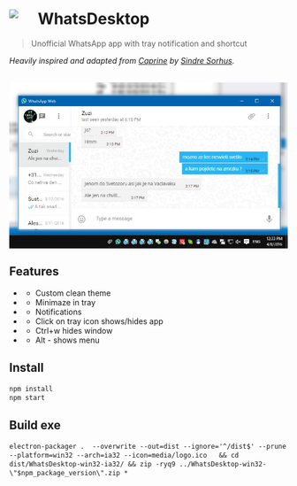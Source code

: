# <img src="media/logo.png" width="45" align="left">&nbsp;WhatsDesktop

> Unofficial WhatsApp app with tray notification and shortcut

*Heavily inspired and adapted from [Caprine](https://github.com/sindresorhus/caprine) by [Sindre Sorhus](https://github.com/sindresorhus).*


<br>
<img src="promo.jpg" align="center">
<br>

## Features		
 - - Custom clean theme		
 - - Minimaze in tray		
 - - Notifications		
 - - Click on tray icon shows/hides app		
 - - Ctrl+w hides window		
 - - Alt - shows menu 		


## Install

```
npm install
npm start
```

## Build exe

```
electron-packager .  --overwrite --out=dist --ignore='^/dist$' --prune --platform=win32 --arch=ia32 --icon=media/logo.ico   && cd dist/WhatsDesktop-win32-ia32/ && zip -ryq9 ../WhatsDesktop-win32-\"$npm_package_version\".zip *
```

